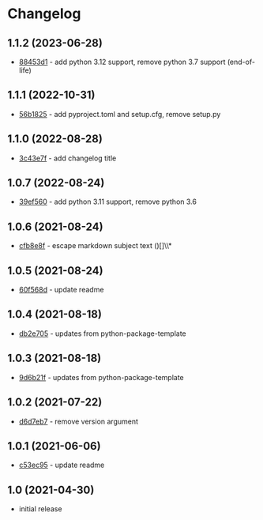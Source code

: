 # Changelog

## 1.1.2 (2023-06-28)

- [88453d1](https://github.com/craigahobbs/simple-git-changelog/commit/88453d1) - add python 3.12 support, remove python 3.7 support \(end-of-life\)

## 1.1.1 (2022-10-31)

- [56b1825](https://github.com/craigahobbs/simple-git-changelog/commit/56b1825) - add pyproject.toml and setup.cfg, remove setup.py

## 1.1.0 (2022-08-28)

- [3c43e7f](https://github.com/craigahobbs/simple-git-changelog/commit/3c43e7f) - add changelog title

## 1.0.7 (2022-08-24)

- [39ef560](https://github.com/craigahobbs/simple-git-changelog/commit/39ef560) - add python 3.11 support, remove python 3.6

## 1.0.6 (2021-08-24)

- [cfb8e8f](https://github.com/craigahobbs/simple-git-changelog/commit/cfb8e8f) - escape markdown subject text \(\)\[\]\\\\\*

## 1.0.5 (2021-08-24)

- [60f568d](https://github.com/craigahobbs/simple-git-changelog/commit/60f568d) - update readme

## 1.0.4 (2021-08-18)

- [db2e705](https://github.com/craigahobbs/simple-git-changelog/commit/db2e705) - updates from python-package-template

## 1.0.3 (2021-08-18)

- [9d6b21f](https://github.com/craigahobbs/simple-git-changelog/commit/9d6b21f) - updates from python-package-template

## 1.0.2 (2021-07-22)

- [d6d7eb7](https://github.com/craigahobbs/simple-git-changelog/commit/d6d7eb7) - remove version argument

## 1.0.1 (2021-06-06)

- [c53ec95](https://github.com/craigahobbs/simple-git-changelog/commit/c53ec95) - update readme

## 1.0 (2021-04-30)

- initial release
